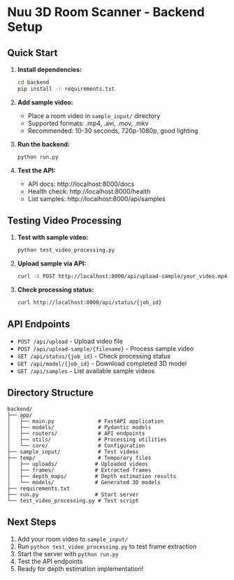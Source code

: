 # Nuu 3D Room Scanner - Backend Setup

## Quick Start

1. **Install dependencies:**
   ```bash
   cd backend
   pip install -r requirements.txt
   ```

2. **Add sample video:**
   - Place a room video in `sample_input/` directory
   - Supported formats: .mp4, .avi, .mov, .mkv
   - Recommended: 10-30 seconds, 720p-1080p, good lighting

3. **Run the backend:**
   ```bash
   python run.py
   ```

4. **Test the API:**
   - API docs: http://localhost:8000/docs
   - Health check: http://localhost:8000/health
   - List samples: http://localhost:8000/api/samples

## Testing Video Processing

1. **Test with sample video:**
   ```bash
   python test_video_processing.py
   ```

2. **Upload sample via API:**
   ```bash
   curl -X POST http://localhost:8000/api/upload-sample/your_video.mp4
   ```

3. **Check processing status:**
   ```bash
   curl http://localhost:8000/api/status/{job_id}
   ```

## API Endpoints

- `POST /api/upload` - Upload video file
- `POST /api/upload-sample/{filename}` - Process sample video
- `GET /api/status/{job_id}` - Check processing status
- `GET /api/model/{job_id}` - Download completed 3D model
- `GET /api/samples` - List available sample videos

## Directory Structure

```
backend/
├── app/
│   ├── main.py              # FastAPI application
│   ├── models/              # Pydantic models
│   ├── routers/             # API endpoints
│   ├── utils/               # Processing utilities
│   └── core/                # Configuration
├── sample_input/            # Test videos
├── temp/                    # Temporary files
│   ├── uploads/            # Uploaded videos
│   ├── frames/             # Extracted frames
│   ├── depth_maps/         # Depth estimation results
│   └── models/             # Generated 3D models
├── requirements.txt
├── run.py                  # Start server
└── test_video_processing.py # Test script
```

## Next Steps

1. Add your room video to `sample_input/`
2. Run `python test_video_processing.py` to test frame extraction
3. Start the server with `python run.py`
4. Test the API endpoints
5. Ready for depth estimation implementation!
